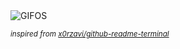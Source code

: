 <div align="justify">
<picture>
    <source media="(prefers-color-scheme: dark)" srcset="https://i.ibb.co/0yzywdyT/output-gif.gif">
    <source media="(prefers-color-scheme: light)" srcset="https://i.ibb.co/0yzywdyT/output-gif.gif">
    <img alt="GIFOS" src="https://i.ibb.co/0yzywdyT/output-gif.gif">
</picture>

<sub><i>inspired from [x0rzavi/github-readme-terminal](https://github.com/x0rzavi/github-readme-terminal)</i></sub>

</div>

<!-- Image deletion URL: https://ibb.co/Kx8x13xd/8c653068e339a266f91ab953f8d23ee8 -->